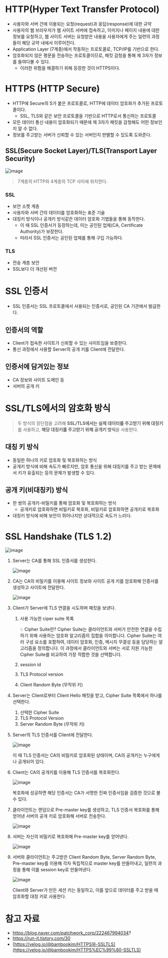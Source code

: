 # HTTP(Hyper Text Transfer Protocol)

- 사용자와 서버 간에 이용되는 요청(request)과 응답(response)에 대한 규약
- 사용자의 웹 브라우저가 웹 사이트 서버에 접속하고, 이미지나 페이지 내용에 대한 정보를 요청하고, 웹 사이트 서버는 요청받은 내용을 사용자에게 주는 일련의 과정들이 해당 규약 내에서 이루어진다.
- Application Layer (7계층)에서 작동하는 프로토콜로, TCP/IP를 기반으로 한다.
- 암호화되지 않은 평문을 전송하는 프로토콜이므로, 패킷 감청을 통해 제 3자가 정보를 들여다볼 수 있다.
    - 이러한 위험을 해결하기 위해 등장한 것이 HTTPS이다.

# HTTPS (HTTP Secure)

- HTTP에 Secure의 S가 붙은 프로토콜로, HTTP에 데이터 암호화가 추가된 프로토콜이다.
    - SSL, TLS와 같은 보안 프로토콜을 기반으로 HTTP로서 통신하는 프로토콜
- 모든 데이터 통신 내용이 암호화되기 때문에 제 3자가 패킷을 감청해도 어떤 정보인지 알 수 없다.
- 정보를 주고받는 서버가 신뢰할 수 있는 서버인지 판별할 수 있도록 도와준다.

## SSL(Secure Socket Layer)/TLS(Transport Layer Security)

![image](https://github.com/user-attachments/assets/8b590b9b-2a50-4a4e-b7b8-411cfb61df75)


> 7계층의 HTTP와 4계층의 TCP 사이에 위치한다.
> 

### SSL

- 보안 소켓 계층
- 사용자와 서버 간의 데이터를 암호화하는 표준 기술
- 대칭키 방식이나 공개키 방식같은 데이터 암호화 기법들을 통해 동작한다.
    - 이 때 SSL 인증서가 등장하는데, 이는 공인된 업체(CA, Certificate Authority)가 보장한다.
    - 따라서 SSL 인증서는 공인된 업체를 통해 구입 가능하다.

### TLS

- 전송 계층 보안
- SSL보다 더 개선된 버전

# SSL 인증서

- SSL 인증서는 SSL 프로토콜에서 사용되는 인증서로, 공인된 CA 기관에서 발급한다.

## 인증서의 역할

- Client가 접속한 사이트가 신뢰할 수 있는 사이트임을 보증한다.
- 통신 과정에서 사용할 Server의 공개 키를 Client에 전달한다.

## 인증서에 담겨있는 정보

- CA 정보와 사이트 도메인 등
- 서버의 공개 키

# SSL/TLS에서의 암호화 방식

> 두 방식의 장단점을 고려해 **SSL/TLS에서는 실제 데이터를 주고받기 위해 대칭키**를 사용하고, **해당 대칭키를 주고받기 위해 공개키 방식**을 사용한다.
> 

## 대칭 키 방식

- 동일한 하나의 키로 암호화 및 복호화하는 방식
- 공개키 방식에 비해 속도가 빠르지만, 암호 통신을 위해 대칭키를 주고 받는 문제에서 키가 유출되는 등의 문제가 발생할 수 있다.

## 공개 키(비대칭키) 방식

- 한 쌍의 공개키-비밀키를 통해 암호화 및 복호화하는 방식
    - 공개키로 암호화하면 비밀키로 복호화, 비밀키로 암호화하면 공개키로 복호화
- 대칭키 방식에 비해 보안이 뛰어나지만 상대적으로 속도가 느리다.

# SSL Handshake (TLS 1.2)

![image](https://github.com/user-attachments/assets/e3f230db-088d-4ce9-9fa9-7919497fe17a)


1. Server는 CA를 통해 SSL 인증서를 생성한다.
    
    ![image](https://github.com/user-attachments/assets/050c3aef-3730-4907-87db-edfa0790eca1)

    
2. CA는 CA의 비밀키를 이용해 사이트 정보와 사이트 공개 키를 암호화해 인증서를 생성하고 사이트에 전달한다.
    
    ![image](https://github.com/user-attachments/assets/f39a0751-2ec0-455f-9f93-edcb3815edda)

    
3. Client가 Server에 TLS 연결을 시도하며 패킷을 보낸다.
    1. 사용 가능한 ciper suite 목록
        
        <aside>
        💡 Cipher Suite란?
        Cipher Suite는 클라이언트와 서버가 안전한 연결을 수립하기 위해 사용하는 암호화 알고리즘의 집합을 의미합니다. Cipher Suite는 여러 구성 요소를 포함하여, 데이터 암호화, 인증, 메시지 무결성 등을 담당하는 알고리즘을 정의합니다. 이 과정에서 클라이언트와 서버는 서로 지원 가능한 Cipher Suite를 비교하여 가장 적합한 것을 선택합니다.
        
        </aside>
        
    2. session id
    3. TLS Protocol version
    4. Client Random Byte (무작위 키)
4. Server는 Client로부터 Client Hello 패킷을 받고, Cipher Suite 목록에서 하나를 선택한다.
    1. 선택한 Cipher Suite
    2. TLS Protocol Version
    3. Server Random Byte (무작위 키)
5. Server의 TLS 인증서를 Client에 전달한다.
    
    ![image](https://github.com/user-attachments/assets/014de627-9635-417e-b821-f061a56b7fa1)

    
    이 때 TLS 인증서는 CA의 비밀키로 암호화된 상태이며, CA의 공개키는 누구에게나 공개되어 있다.
    
6. Client는 CA의 공개키를 이용해 TLS 인증서를 복호화한다.
    
    ![image](https://github.com/user-attachments/assets/02a3b137-c920-4c4d-8c20-3b3034531a7f)

    
    복호화에 성공하면 해당 인증서는 CA가 서명한 진짜 인증서임을 검증한 것으로 볼 수 있다.
    
7. 클라이언트는 랜덤으로 Pre-master key를 생성하고, TLS 인증서 복호화를 통해 얻어낸 서버의 공개 키로 암호화해 서버로 전송한다.
    
    ![image](https://github.com/user-attachments/assets/febae572-5a8f-4d7f-ad19-4a816f157a87)

    
8. 서버는 자신의 비밀키로 복호화해 Pre-master key를 얻어낸다.
    
    ![image](https://github.com/user-attachments/assets/870d5e21-f8ba-4f04-8090-6d9e06a1c25a)

9. 서버와 클라이언트는 주고받은 Client Random Byte, Server Random Byte, Pre-master key를 이용해 각자 독립적으로 master key를 만들어내고, 일련의 과정을 통해 이를 session key로 만들어낸다.
    
    ![image](https://github.com/user-attachments/assets/b853f7b1-fb61-46ad-bddb-0d922ae5eb3b)

    
    Client와 Server가 만든 세션 키는 동일하고, 이를 앞으로 데이터를 주고 받을 때 암호화할 대칭 키로 사용한다.
    

# 참고 자료

- https://blog.naver.com/patchwork_corp/222467994034?
- https://run-it.tistory.com/30
- [https://velog.io/@bambookim/HTTPS와-SSLTLS](https://velog.io/@bambookim/HTTPS%EC%99%80-SSLTLS)
